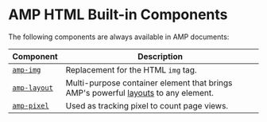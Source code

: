 # AMP HTML Built-in Components

The following components are always available in AMP documents:

| Component                                  | Description                                                                                                                                                                                           |
| ------------------------------------------ | ----------------------------------------------------------------------------------------------------------------------------------------------------------------------------------------------------- |
| [`amp-img`](./amp-img/amp-img.md)          | Replacement for the HTML `img` tag.                                                                                                                                                                   |
| [`amp-layout`](./amp-layout/amp-layout.md) | Multi-purpose container element that brings AMP's powerful [layouts](https://amp.dev/documentation/guides-and-tutorials/develop/style_and_layout/control_layout#the-layout-attribute) to any element. |
| [`amp-pixel`](./amp-pixel/amp-pixel.md)    | Used as tracking pixel to count page views.                                                                                                                                                           |
